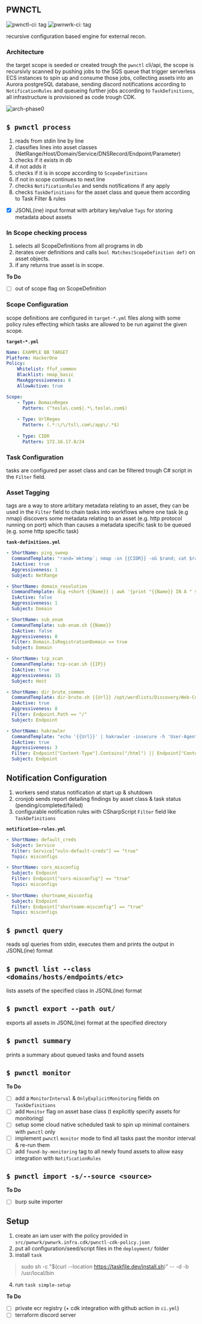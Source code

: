 
## PWNCTL

![pwnctl-ci: tag](https://github.com/aristosMiliaressis/pwnctl/actions/workflows/pwnctl-ci.yml/badge.svg)
![pwnwrk-ci: tag](https://github.com/aristosMiliaressis/pwnctl/actions/workflows/pwnwrk-ci.yml/badge.svg)

recursive configuration based engine for external recon.

### Architecture

the target scope is seeded or created trough the `pwnctl` cli/api, the scope is recursivly scanned by pushing jobs to the SQS queue that trigger serverless ECS instances to spin up and consume those jobs, collecting assets into an Aurora postgreSQL database, sending discord notifications according to `NotificationRules` and queueing further jobs according to `TaskDefinitions`, all infrastructure is provisioned as code trough CDK.

![arch-phase0](img/arch-phase1.png)

## `$ pwnctl process`

1. reads from stdin line by line
2. classifies lines into asset classes (NetRange/Host/Domain/Service/DNSRecord/Endpoint/Parameter)
3. checks if it exists in db
4. if not adds it
5. checks if it is in scope according to `ScopeDefinitions`
6. if not in scope continues to next line
7. checks `NotificationRules` and sends notifications if any apply
8. checks `TaskDefinitions` for the asset class and queue them according to Task Filter & rules
- [x] JSONL(ine) input format with arbitary key/value `Tags` for storing metadata about assets

### In Scope checking process

1. selects all ScopeDefinitions from all programs in db
2. iterates over definitions and calls `bool Matches(ScopeDefinition def)` on asset objects.
3. if any returns true asset is in scope.

**To Do**
- [ ] out of scope flag on ScopeDefinition

### Scope Configuration

scope definitions are configured in `target-*.yml` files along with some policy rules effecting which tasks are allowed to be run against the given scope.

**`target-*.yml`**
```YAML
Name: EXAMPLE BB TARGET
Platform: HackerOne
Policy:
    Whitelist: ffuf_common
    Blacklist: nmap_basic
    MaxAggressiveness: 6
    AllowActive: true

Scope: 
    - Type: DomainRegex
      Pattern: (^tesla\.com$|.*\.tesla\.com$)
    
    - Type: UrlRegex
      Pattern: (.*:\/\/tsl\.com\/app\/.*$)
    
    - Type: CIDR
      Pattern: 172.16.17.0/24
```

### Task Configuration

tasks are configured per asset class and can be filtered trough C# script in the `Filter` field. 

### Asset Tagging

tags are a way to store arbitary metadata relating to an asset, they can be used in the `Filter` field to chain tasks into workflows where one task (e.g nmap) discovers some metadata relating to an asset (e.g. http protocol running on port) which than causes a metadata specific task to be queued (e.g. some http specific task)

**`task-definitions.yml`**
```YAML
- ShortName: ping_sweep
  CommandTemplate: "rand=`mktemp`; nmap -sn {{CIDR}} -oG $rand; cat $rand | grep 'Status: Up' | cut -f 2 -d ' '"
  IsActive: true
  Aggressiveness: 1
  Subject: NetRange

- ShortName: domain_resolution
  CommandTemplate: dig +short {{Name}} | awk '{print "{{Name}} IN A " $1}'
  IsActive: false
  Aggressiveness: 1
  Subject: Domain

- ShortName: sub_enum
  CommandTemplate: sub-enum.sh {{Name}}
  IsActive: false
  Aggressiveness: 0
  Filter: Domain.IsRegistrationDomain == true
  Subject: Domain

- ShortName: tcp_scan
  CommandTemplate: tcp-scan.sh {{IP}}
  IsActive: true
  Aggressiveness: 15
  Subject: Host

- ShortName: dir_brute_common
  CommandTemplate: dir-brute.sh {{Url}} /opt/wordlists/Discovery/Web-Content/common.txt
  IsActive: true
  Aggressiveness: 8
  Filter: Endpoint.Path == "/"
  Subject: Endpoint

- ShortName: hakrawler
  CommandTemplate: "echo '{{Url}}' | hakrawler -insecure -h 'User-Agent: Mozilla/5.0'"
  IsActive: true
  Aggressiveness: 3
  Filter: Endpoint["Content-Type"].Contains("/html") || Endpoint["Content-Type"].Contains("/xhtml")
  Subject: Endpoint
```

## Notification Configuration

1. workers send status notification at start up & shutdown
2. cronjob sends report detailing findings by asset class & task status (pending/completed/failed)
3. configurable notification rules with CSharpScript `Filter` field like `TaskDefinitions`

**`notification-rules.yml`**
```YAML
- ShortName: default_creds
  Subject: Service
  Filter: Service["vuln-default-creds"] == "true"
  Topic: misconfigs

- ShortName: cors_misconfig
  Subject: Endpoint
  Filter: Endpoint["cors-misconfig"] == "true"
  Topic: misconfigs
  
- ShortName: shortname_misconfig
  Subject: Endpoint
  Filter: Endpoint["shortname-misconfig"] == "true"
  Topic: misconfigs

```

## `$ pwnctl query`

reads sql queries from stdin, executes them and prints the output in JSONL(ine) format

## `$ pwnctl list --class <domains/hosts/endpoints/etc>`

lists assets of the specified class in JSONL(ine) format

## `$ pwnctl export --path out/`

exports all assets in JSONL(ine) format at the specified directory

## `$ pwnctl summary`

prints a summary about queued tasks and found assets

## `$ pwnctl monitor`

**To Do**
- [ ] add a `MonitorInterval` & `OnlyExplicitMonitoring` fields on `TaskDefinitions`
- [ ] add `Monitor` flag on asset base class (t explicitly specify assets for monitoring)
- [ ] setup some cloud native scheduled task to spin up minimal containers with `pwnctl` only
- [ ] implement `pwnctl` `monitor` mode to find all tasks past the monitor interval & re-run them
- [ ] add `found-by-monitoring` tag to all newly found assets to allow easy integration with `NotificationRules`

## `$ pwnctl import -s/--source <source>`

**To Do**
- [ ] burp suite importer

## Setup

1. create an iam user with the policy provided in `src/pwnwrk/pwnwrk.infra.cdk/pwnctl-cdk-policy.json`
2. put all configuration/seed/script files in the `deployment/` folder
3. install `task`
> sudo sh -c "$(curl --location https://taskfile.dev/install.sh)" -- -d -b /usr/local/bin
4. run `task simple-setup`

**To Do**
- [ ] private ecr registry (+ cdk integration with github action in `ci.yml`)
- [ ] terraform discord server